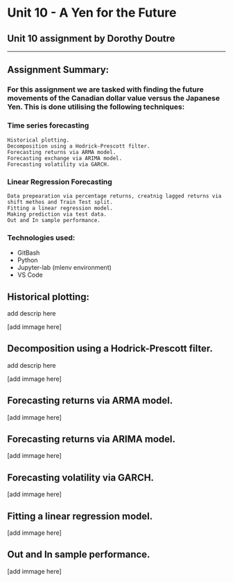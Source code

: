 # Unit 10 - A Yen for the Future

## Unit 10 assignment by Dorothy Doutre
---
## Assignment Summary:
### For this assignment we are tasked with finding the future movements of the Canadian dollar value versus the Japanese Yen. This is done utilising the following techniques:

### Time series forecasting
```
Historical plotting.
Decomposition using a Hodrick-Prescott filter.
Forecasting returns via ARMA model.
Forecasting exchange via ARIMA model.
Forecasting volatility via GARCH.
```
### Linear Regression Forecasting
```
Data prepearation via percentage returns, creatnig lagged returns via shift methos and Train Test split.
Fitting a linear regression model.
Making prediction via test data.
Out and In sample performance.
```
### Technologies used:
- GitBash
- Python
- Jupyter-lab (mlenv environment)
- VS Code

## Historical plotting: 

add descrip here

[add immage here]

## Decomposition using a Hodrick-Prescott filter.

add descrip here

[add immage here]

## Forecasting returns via ARMA model.

[add immage here]

## Forecasting returns via ARIMA model.

[add immage here]

## Forecasting volatility via GARCH.

[add immage here]

## Fitting a linear regression model.

[add immage here]

## Out and In sample performance.

[add immage here]